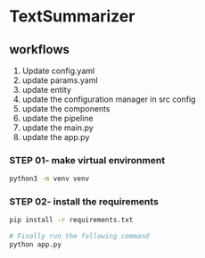 # TextSummarizer

## workflows

1. Update config.yaml
2. update params.yaml
3. update entity
4. update the configuration manager in src config
5. update the components
6. update the pipeline
7. update the main.py
8. update the app.py


### STEP 01- make virtual environment
```bash
python3 -m venv venv
```
### STEP 02- install the requirements
```bash
pip install -r requirements.txt
```


```bash
# Finally run the following command
python app.py
```